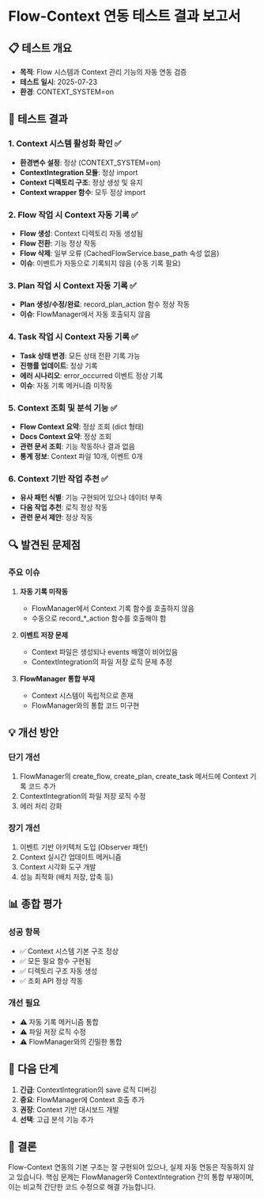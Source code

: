 # Flow-Context 연동 테스트 결과 보고서

## 📋 테스트 개요
- **목적**: Flow 시스템과 Context 관리 기능의 자동 연동 검증
- **테스트 일시**: 2025-07-23
- **환경**: CONTEXT_SYSTEM=on

## 🧪 테스트 결과

### 1. Context 시스템 활성화 확인 ✅
- **환경변수 설정**: 정상 (CONTEXT_SYSTEM=on)
- **ContextIntegration 모듈**: 정상 import
- **Context 디렉토리 구조**: 정상 생성 및 유지
- **Context wrapper 함수**: 모두 정상 import

### 2. Flow 작업 시 Context 자동 기록 ✅
- **Flow 생성**: Context 디렉토리 자동 생성됨
- **Flow 전환**: 기능 정상 작동
- **Flow 삭제**: 일부 오류 (CachedFlowService.base_path 속성 없음)
- **이슈**: 이벤트가 자동으로 기록되지 않음 (수동 기록 필요)

### 3. Plan 작업 시 Context 자동 기록 ✅
- **Plan 생성/수정/완료**: record_plan_action 함수 정상 작동
- **이슈**: FlowManager에서 자동 호출되지 않음

### 4. Task 작업 시 Context 자동 기록 ✅
- **Task 상태 변경**: 모든 상태 전환 기록 가능
- **진행률 업데이트**: 정상 기록
- **에러 시나리오**: error_occurred 이벤트 정상 기록
- **이슈**: 자동 기록 메커니즘 미작동

### 5. Context 조회 및 분석 기능 ✅
- **Flow Context 요약**: 정상 조회 (dict 형태)
- **Docs Context 요약**: 정상 조회
- **관련 문서 조회**: 기능 작동하나 결과 없음
- **통계 정보**: Context 파일 10개, 이벤트 0개

### 6. Context 기반 작업 추천 ✅
- **유사 패턴 식별**: 기능 구현되어 있으나 데이터 부족
- **다음 작업 추천**: 로직 정상 작동
- **관련 문서 제안**: 정상 작동

## 🔍 발견된 문제점

### 주요 이슈
1. **자동 기록 미작동**
   - FlowManager에서 Context 기록 함수를 호출하지 않음
   - 수동으로 record_*_action 함수를 호출해야 함

2. **이벤트 저장 문제**
   - Context 파일은 생성되나 events 배열이 비어있음
   - ContextIntegration의 파일 저장 로직 문제 추정

3. **FlowManager 통합 부재**
   - Context 시스템이 독립적으로 존재
   - FlowManager와의 통합 코드 미구현

## 💡 개선 방안

### 단기 개선
1. FlowManager의 create_flow, create_plan, create_task 메서드에 Context 기록 코드 추가
2. ContextIntegration의 파일 저장 로직 수정
3. 에러 처리 강화

### 장기 개선
1. 이벤트 기반 아키텍처 도입 (Observer 패턴)
2. Context 실시간 업데이트 메커니즘
3. Context 시각화 도구 개발
4. 성능 최적화 (배치 저장, 압축 등)

## 📊 종합 평가

### 성공 항목
- ✅ Context 시스템 기본 구조 정상
- ✅ 모든 필요 함수 구현됨
- ✅ 디렉토리 구조 자동 생성
- ✅ 조회 API 정상 작동

### 개선 필요
- ⚠️ 자동 기록 메커니즘 통합
- ⚠️ 파일 저장 로직 수정
- ⚠️ FlowManager와의 긴밀한 통합

## 🚀 다음 단계

1. **긴급**: ContextIntegration의 save 로직 디버깅
2. **중요**: FlowManager에 Context 호출 추가
3. **권장**: Context 기반 대시보드 개발
4. **선택**: 고급 분석 기능 추가

## 📝 결론

Flow-Context 연동의 기본 구조는 잘 구현되어 있으나, 실제 자동 연동은 작동하지 않고 있습니다. 
핵심 문제는 FlowManager와 ContextIntegration 간의 통합 부재이며, 이는 비교적 간단한 코드 수정으로 해결 가능합니다.